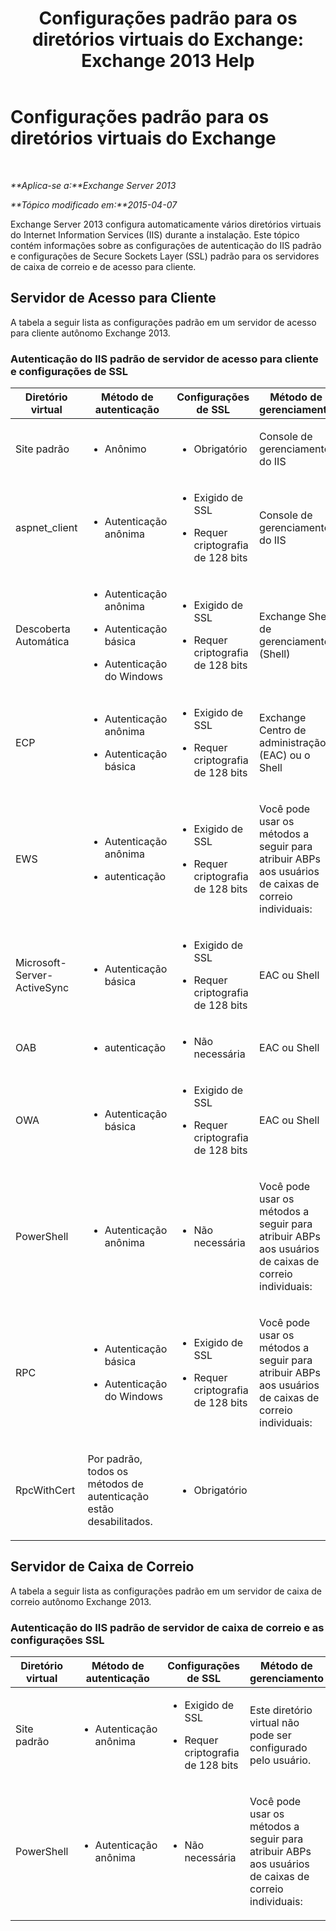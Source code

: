 ﻿---
title: 'Configurações padrão para os diretórios virtuais do Exchange: Exchange 2013 Help'
TOCTitle: Configurações padrão para os diretórios virtuais do Exchange
ms:assetid: d2d89ce6-4721-4737-a325-fba5ad9422e0
ms:mtpsurl: https://technet.microsoft.com/pt-br/library/Gg247612(v=EXCHG.150)
ms:contentKeyID: 52058877
ms.date: 05/22/2018
mtps_version: v=EXCHG.150
ms.translationtype: MT
---

# Configurações padrão para os diretórios virtuais do Exchange

 

_**Aplica-se a:**Exchange Server 2013_

_**Tópico modificado em:**2015-04-07_

Exchange Server 2013 configura automaticamente vários diretórios virtuais do Internet Information Services (IIS) durante a instalação. Este tópico contém informações sobre as configurações de autenticação do IIS padrão e configurações de Secure Sockets Layer (SSL) padrão para os servidores de caixa de correio e de acesso para cliente.

## Servidor de Acesso para Cliente

A tabela a seguir lista as configurações padrão em um servidor de acesso para cliente autônomo Exchange 2013.

### Autenticação do IIS padrão de servidor de acesso para cliente e configurações de SSL

<table>
<colgroup>
<col style="width: 25%" />
<col style="width: 25%" />
<col style="width: 25%" />
<col style="width: 25%" />
</colgroup>
<thead>
<tr class="header">
<th>Diretório virtual</th>
<th>Método de autenticação</th>
<th>Configurações de SSL</th>
<th>Método de gerenciamento</th>
</tr>
</thead>
<tbody>
<tr class="odd">
<td><p>Site padrão</p></td>
<td><ul>
<li><p>Anônimo</p></li>
</ul></td>
<td><ul>
<li><p>Obrigatório</p></li>
</ul></td>
<td><p>Console de gerenciamento do IIS</p></td>
</tr>
<tr class="even">
<td><p>aspnet_client</p></td>
<td><ul>
<li><p>Autenticação anônima</p></li>
</ul></td>
<td><ul>
<li><p>Exigido de SSL</p></li>
<li><p>Requer criptografia de 128 bits</p></li>
</ul></td>
<td><p>Console de gerenciamento do IIS</p></td>
</tr>
<tr class="odd">
<td><p>Descoberta Automática</p></td>
<td><ul>
<li><p>Autenticação anônima</p></li>
<li><p>Autenticação básica</p></li>
<li><p>Autenticação do Windows</p></li>
</ul></td>
<td><ul>
<li><p>Exigido de SSL</p></li>
<li><p>Requer criptografia de 128 bits</p></li>
</ul></td>
<td><p>Exchange Shell de gerenciamento (Shell)</p></td>
</tr>
<tr class="even">
<td><p>ECP</p></td>
<td><ul>
<li><p>Autenticação anônima</p></li>
<li><p>Autenticação básica</p></li>
</ul></td>
<td><ul>
<li><p>Exigido de SSL</p></li>
<li><p>Requer criptografia de 128 bits</p></li>
</ul></td>
<td><p>Exchange Centro de administração (EAC) ou o Shell</p></td>
</tr>
<tr class="odd">
<td><p>EWS</p></td>
<td><ul>
<li><p>Autenticação anônima</p></li>
<li><p>autenticação</p></li>
</ul></td>
<td><ul>
<li><p>Exigido de SSL</p></li>
<li><p>Requer criptografia de 128 bits</p></li>
</ul></td>
<td><p>Você pode usar os métodos a seguir para atribuir ABPs aos usuários de caixas de correio individuais:</p></td>
</tr>
<tr class="even">
<td><p>Microsoft-Server-ActiveSync</p></td>
<td><ul>
<li><p>Autenticação básica</p></li>
</ul></td>
<td><ul>
<li><p>Exigido de SSL</p></li>
<li><p>Requer criptografia de 128 bits</p></li>
</ul></td>
<td><p>EAC ou Shell</p></td>
</tr>
<tr class="odd">
<td><p>OAB</p></td>
<td><ul>
<li><p>autenticação</p></li>
</ul></td>
<td><ul>
<li><p>Não necessária</p></li>
</ul></td>
<td><p>EAC ou Shell</p></td>
</tr>
<tr class="even">
<td><p>OWA</p></td>
<td><ul>
<li><p>Autenticação básica</p></li>
</ul></td>
<td><ul>
<li><p>Exigido de SSL</p></li>
<li><p>Requer criptografia de 128 bits</p></li>
</ul></td>
<td><p>EAC ou Shell</p></td>
</tr>
<tr class="odd">
<td><p>PowerShell</p></td>
<td><ul>
<li><p>Autenticação anônima</p></li>
</ul></td>
<td><ul>
<li><p>Não necessária</p></li>
</ul></td>
<td><p>Você pode usar os métodos a seguir para atribuir ABPs aos usuários de caixas de correio individuais:</p></td>
</tr>
<tr class="even">
<td><p>RPC</p></td>
<td><ul>
<li><p>Autenticação básica</p></li>
<li><p>Autenticação do Windows</p></li>
</ul></td>
<td><ul>
<li><p>Exigido de SSL</p></li>
<li><p>Requer criptografia de 128 bits</p></li>
</ul></td>
<td><p>Você pode usar os métodos a seguir para atribuir ABPs aos usuários de caixas de correio individuais:</p></td>
</tr>
<tr class="odd">
<td><p>RpcWithCert</p></td>
<td><p>Por padrão, todos os métodos de autenticação estão desabilitados.</p></td>
<td><ul>
<li><p>Obrigatório</p></li>
</ul></td>
<td><p></p></td>
</tr>
</tbody>
</table>


## Servidor de Caixa de Correio

A tabela a seguir lista as configurações padrão em um servidor de caixa de correio autônomo Exchange 2013.

### Autenticação do IIS padrão de servidor de caixa de correio e as configurações SSL

<table>
<colgroup>
<col style="width: 25%" />
<col style="width: 25%" />
<col style="width: 25%" />
<col style="width: 25%" />
</colgroup>
<thead>
<tr class="header">
<th>Diretório virtual</th>
<th>Método de autenticação</th>
<th>Configurações de SSL</th>
<th>Método de gerenciamento</th>
</tr>
</thead>
<tbody>
<tr class="odd">
<td><p>Site padrão</p></td>
<td><ul>
<li><p>Autenticação anônima</p></li>
</ul></td>
<td><ul>
<li><p>Exigido de SSL</p></li>
<li><p>Requer criptografia de 128 bits</p></li>
</ul></td>
<td><p>Este diretório virtual não pode ser configurado pelo usuário.</p></td>
</tr>
<tr class="even">
<td><p>PowerShell</p></td>
<td><ul>
<li><p>Autenticação anônima</p></li>
</ul></td>
<td><ul>
<li><p>Não necessária</p></li>
</ul></td>
<td><p>Você pode usar os métodos a seguir para atribuir ABPs aos usuários de caixas de correio individuais:</p></td>
</tr>
</tbody>
</table>

